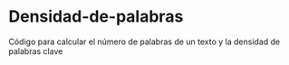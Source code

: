 # Densidad-de-palabras
Código para calcular el número de palabras de un texto y la densidad de palabras clave
